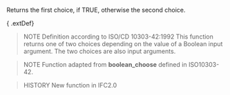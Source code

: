 Returns the first choice, if TRUE, otherwise the second choice.

<!-- end of short definition -->


{ .extDef}
> NOTE Definition according to ISO/CD 10303-42:1992
> This function returns one of two choices depending on the value of a Boolean input argument. The two choices are also input arguments.

> NOTE Function adapted from **boolean_choose** defined in ISO10303-42.

> HISTORY New function in IFC2.0
